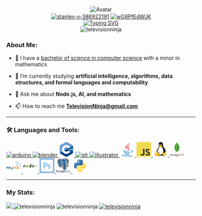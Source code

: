 <div id="header" align="center">
    <img src="https://avatars.githubusercontent.com/u/41529985" width="100" alt="Avatar"/>
    <div id="badges">
        <a href="https://linkedin.com/in/stanley-v-386922191" target="blank"><img align="center" src="https://img.shields.io/badge/LinkedIn-blue?style=for-the-badge&logo=linkedin" alt="stanley-v-386922191"/></a>
        <a href="https://discord.gg/wG8PfEdWJK" target="blank"><img align="center" src="https://img.shields.io/badge/discord-blue?style=for-the-badge&logo=discord" alt="wG8PfEdWJK" /></a>
    </div>
    <a href="https://github.com/televisionninja">
        <img src="https://readme-typing-svg.demolab.com?font=Calibri&size=35&duration=2000&pause=4000&color=F7F7F7&background=22272e&multiline=true&center=true&lines=Hi%20%F0%9F%91%8B%2C%20I'm%20TelevisionNinja" alt="Typing SVG" />
    </a>
    <div id="count">
        <img src="https://komarev.com/ghpvc/?username=televisionninja&color=blue&style=flat" alt="televisionninja" />
    </div>
</div>

<h3 align="left">About Me:</h3>

- 🔭 I have a [bachelor of science in computer science](https://computer-science-and-computer-engineering.uark.edu/index.php) with a minor in mathematics

- 🌱 I’m currently studying **artificial intelligence, algorithms, data structures, and formal languages and computability**

- 💬 Ask me about **Node.js, AI, and mathematics**

- 📫 How to reach me **TelevisionNinja@gmail.com**

---
<h3 align="left">🛠️ Languages and Tools:</h3>
<p align="left"> <a href="https://www.arduino.cc/" target="_blank" rel="noreferrer"> <img src="https://cdn.worldvectorlogo.com/logos/arduino-1.svg" alt="arduino" width="40" height="40"/> </a> <a href="https://www.blender.org/" target="_blank" rel="noreferrer"> <img src="https://download.blender.org/branding/community/blender_community_badge_white.svg" alt="blender" width="40" height="40"/> </a> <a href="https://www.w3schools.com/cpp/" target="_blank" rel="noreferrer"> <img src="https://raw.githubusercontent.com/devicons/devicon/master/icons/cplusplus/cplusplus-original.svg" alt="cplusplus" width="40" height="40"/> </a> <a href="https://git-scm.com/" target="_blank" rel="noreferrer"> <img src="https://www.vectorlogo.zone/logos/git-scm/git-scm-icon.svg" alt="git" width="40" height="40"/> </a> <a href="https://www.adobe.com/in/products/illustrator.html" target="_blank" rel="noreferrer"> <img src="https://www.vectorlogo.zone/logos/adobe_illustrator/adobe_illustrator-icon.svg" alt="illustrator" width="40" height="40"/> </a> <a href="https://www.java.com" target="_blank" rel="noreferrer"> <img src="https://raw.githubusercontent.com/devicons/devicon/master/icons/java/java-original.svg" alt="java" width="40" height="40"/> </a> <a href="https://developer.mozilla.org/en-US/docs/Web/JavaScript" target="_blank" rel="noreferrer"> <img src="https://raw.githubusercontent.com/devicons/devicon/master/icons/javascript/javascript-original.svg" alt="javascript" width="40" height="40"/> </a> <a href="https://www.linux.org/" target="_blank" rel="noreferrer"> <img src="https://raw.githubusercontent.com/devicons/devicon/master/icons/linux/linux-original.svg" alt="linux" width="40" height="40"/> </a> <a href="https://www.mongodb.com/" target="_blank" rel="noreferrer"> <img src="https://raw.githubusercontent.com/devicons/devicon/master/icons/mongodb/mongodb-original-wordmark.svg" alt="mongodb" width="40" height="40"/> </a> <a href="https://www.mysql.com/" target="_blank" rel="noreferrer"> <img src="https://raw.githubusercontent.com/devicons/devicon/master/icons/mysql/mysql-original-wordmark.svg" alt="mysql" width="40" height="40"/> </a> <a href="https://nodejs.org" target="_blank" rel="noreferrer"> <img src="https://raw.githubusercontent.com/devicons/devicon/master/icons/nodejs/nodejs-original-wordmark.svg" alt="nodejs" width="40" height="40"/> </a> <a href="https://www.photoshop.com/en" target="_blank" rel="noreferrer"> <img src="https://raw.githubusercontent.com/devicons/devicon/master/icons/photoshop/photoshop-line.svg" alt="photoshop" width="40" height="40"/> </a> <a href="https://www.postgresql.org" target="_blank" rel="noreferrer"> <img src="https://raw.githubusercontent.com/devicons/devicon/master/icons/postgresql/postgresql-original-wordmark.svg" alt="postgresql" width="40" height="40"/> </a> <a href="https://www.python.org" target="_blank" rel="noreferrer"> <img src="https://raw.githubusercontent.com/devicons/devicon/master/icons/python/python-original.svg" alt="python" width="40" height="40"/> </a> </p>

---
<h3 align="left">My Stats:</h3>

<a href="https://github.com/televisionninja"> <img src="https://github-stats-alpha.vercel.app/api?username=televisionninja"> </a>
<img src="https://github-readme-stats.vercel.app/api/top-langs/?username=televisionninja&layout=compact&show_icons=true&locale=en&hide=css,scss,html" alt="televisionninja" />
<img src="https://github-readme-stats.vercel.app/api?username=televisionninja&show_icons=true&locale=en" alt="televisionninja" />
<a href="https://github.com/ryo-ma/github-profile-trophy"> <img src="https://github-profile-trophy.vercel.app/?username=televisionninja" alt="televisionninja" /> </a>
